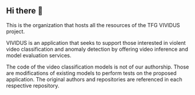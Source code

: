 ## Hi there 👋

This is the organization that hosts all the resources of the TFG VIVIDUS project.

VIVIDUS is an application that seeks to support those interested in violent video classification and anomaly detection by offering video inference and model evaluation services.

The code of the video classification models is not of our authorship. Those are modifications of existing models to perform tests on the proposed application. The original authors and repositories are referenced in each respective repository.
